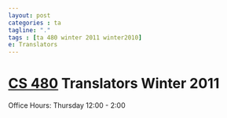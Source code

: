 ```yaml
---
layout: post
categories : ta
tagline: "."
tags : [ta 480 winter 2011 winter2010]
e: Translators
---
```


# [CS 480](http://classes.engr.oregonstate.edu/eecs/winter2011/cs480/) Translators Winter 2011

Office Hours: 
Thursday  12:00 - 2:00

